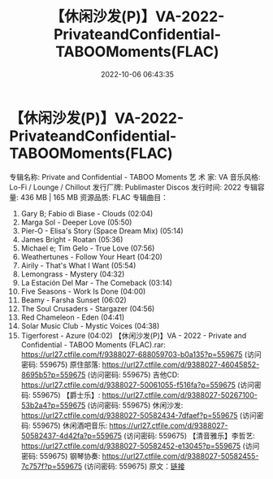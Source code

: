 ﻿---
title: 【休闲沙发(P)】VA-2022-PrivateandConfidential-TABOOMoments(FLAC)
date: 2022-10-06 06:43:35
categories: 古典音乐、新世纪、纯音雅乐
tags: 纯音雅乐
---
# 【休闲沙发(P)】VA-2022-PrivateandConfidential-TABOOMoments(FLAC)

专辑名称: Private and Confidential - TABOO Moments
艺 术 家: VA
音乐风格: Lo-Fi / Lounge / Chillout
发行厂牌: Publimaster Discos
发行时间: 2022
专辑容量: 436 MB | 165 MB
资源品质: FLAC
专辑曲目：
01. Gary B; Fabio di Biase - Clouds (02:04)
02. Marga Sol - Deeper Love (05:50)
03. Pier-O - Elisa's Story (Space Dream Mix) (05:14)
04. James Bright - Roatan (05:36)
05. Michael e; Tim Gelo - True Love (07:56)
06. Weathertunes - Follow Your Heart (04:20)
07. Airily - That's What I Want (05:54)
08. Lemongrass - Mystery (04:32)
09. La Estación Del Mar - The Comeback (03:14)
10. Five Seasons - Work Is Done (04:00)
11. Beamy - Farsha Sunset (06:02)
12. The Soul Crusaders - Stargazer (04:56)
13. Red Chameleon - Eden (04:41)
14. Solar Music Club - Mystic Voices (04:38)
15. Tigerforest - Azure (04:02)
【休闲沙发(P)】VA - 2022 - Private and
Confidential - TABOO Moments (FLAC).rar: https://url27.ctfile.com/f/9388027-688059703-b0a135?p=559675
(访问密码: 559675)
原住部落: https://url27.ctfile.com/d/9388027-46045852-8695b5?p=559675
(访问密码: 559675)
吉他CD: https://url27.ctfile.com/d/9388027-50061055-f516fa?p=559675
(访问密码: 559675)
【爵士乐】: https://url27.ctfile.com/d/9388027-50267100-53b2a4?p=559675
(访问密码: 559675)
休闲沙发: https://url27.ctfile.com/d/9388027-50582434-7dfaef?p=559675
(访问密码: 559675)
休闲酒吧音乐: https://url27.ctfile.com/d/9388027-50582437-4d42fa?p=559675
(访问密码: 559675)
【清音雅乐】李哲艺: https://url27.ctfile.com/d/9388027-50582452-e13045?p=559675
(访问密码: 559675)
钢琴协奏: https://url27.ctfile.com/d/9388027-50582455-7c757f?p=559675
(访问密码: 559675)
原文：[链接](https://blog.sina.com.cn/s/blog_1647c7e7601030zrw.html)